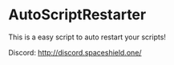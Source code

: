 # AutoScriptRestarter
This is a easy script to auto restart your scripts!

Discord: http://discord.spaceshield.one/
